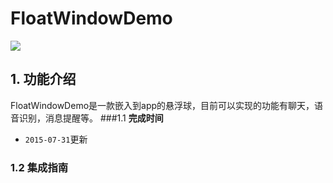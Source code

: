 # FloatWindowDemo
![](http://skyace-skyace.stor.sinaapp.com/20150708_floatwindow1.png) 

## 1. 功能介绍  
FloatWindowDemo是一款嵌入到app的悬浮球，目前可以实现的功能有聊天，语音识别，消息提醒等。
###1.1 **完成时间**  

- `2015-07-31`更新 



### 1.2 **集成指南**  

